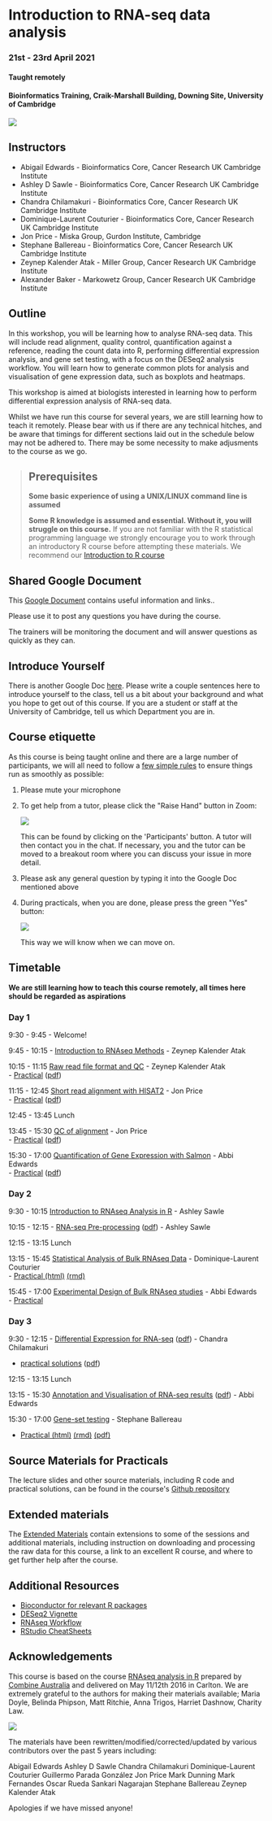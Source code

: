 # Introduction to RNA-seq data analysis 
### 21st - 23rd April 2021
#### Taught remotely
#### Bioinformatics Training, Craik-Marshall Building, Downing Site, University of Cambridge

![](images/CRUK_Cambridge_Major_Centre_logo.jpg)

## Instructors

* Abigail Edwards - Bioinformatics Core, Cancer Research UK Cambridge Institute
* Ashley D Sawle - Bioinformatics Core, Cancer Research UK Cambridge Institute
* Chandra Chilamakuri - Bioinformatics Core, Cancer Research UK Cambridge Institute
* Dominique-Laurent Couturier - Bioinformatics Core, Cancer Research UK Cambridge Institute 
* Jon Price - Miska Group, Gurdon Institute, Cambridge
* Stephane Ballereau - Bioinformatics Core, Cancer Research UK Cambridge Institute
* Zeynep Kalender Atak - Miller Group, Cancer Research UK Cambridge Institute
* Alexander Baker - Markowetz Group, Cancer Research UK Cambridge Institute

## Outline

In this workshop, you will be learning how to analyse RNA-seq data. This will
include read alignment, quality control, quantification against a reference,
reading the count data into R, performing differential expression analysis, and
gene set testing, with a focus on the DESeq2 analysis workflow. You will learn
how to generate common plots for analysis and visualisation of gene expression
data, such as boxplots and heatmaps. 

This workshop is aimed at biologists interested in learning how to perform
differential expression analysis of RNA-seq data. 

Whilst we have run this course for several years, we are still learning how to
teach it remotely.  Please bear with us if there are any technical hitches, and
be aware that timings for different sections laid out in the schedule below may
not be adhered to. There may be some necessity to make adjusments to the course
as we go.

> ## Prerequisites
>
> __**Some basic experience of using a UNIX/LINUX command line is assumed**__
> 
> __**Some R knowledge is assumed and essential. Without it, you
> will struggle on this course.**__ 
> If you are not familiar with the R statistical programming language we
> strongly encourage you to work through an introductory R course before
> attempting these materials.
> We recommend our [Introduction to R course](https://bioinformatics-core-shared-training.github.io/r-intro/)

## Shared Google Document

This 
<a href="https://docs.google.com/document/d/1IVA-m22xtWxYusdG-giIFAk0AzC9F2E6k8I-YfBRoVM" target="_blank">Google Document</a> contains useful information and links.. 

Please use it to post any questions you have during the course.

The trainers will be monitoring the document and will answer questions as quickly
as they can.

## Introduce Yourself

There is another Google Doc 
<a href="https://docs.google.com/document/d/13HGBzBK_5ePGVEpo6oMD-p2kTuUIb832ZQlp0tieluU/edit#" target="_blank">here</a>. 
Please write a couple sentences here to introduce yourself to the class, tell
us a bit about your background and what you hope to get out of this course.  If
you are a student or staff at the University of Cambridge, tell us which
Department you are in.


## Course etiquette

As this course is being taught online and there are a large number of participants,
we will all need to follow a [few simple rules](https://docs.google.com/presentation/d/e/2PACX-1vQv9nTlsdRC9iZJU138tLL1jrwNoryp8P-FnXxb_ugOOWjbav4QHTLYLLZj2KK4kTO0_3x3VlzSdrUu/pub?start=false&loop=false&delayms=3000) to ensure things run as smoothly as possible:

1. Please mute your microphone

2. To get help from a tutor, please click the "Raise Hand" button in Zoom:

    ![](images/raise_hand.png)
   
   This can be found by clicking on the 'Participants' button. A tutor will
   then contact you in the chat. If necessary, you and the tutor can be moved
   to a breakout room where you can discuss your issue in more detail.

3. Please ask any general question by typing it into the Google Doc mentioned above

4. During practicals, when you are done, please press the green "Yes" button: 
    
    ![](images/yes_button.png)

   This way we will know when we can move on.

## Timetable

**We are still learning how to teach this course remotely, all times here should be
regarded as aspirations**

### Day 1

9:30 - 9:45 - Welcome! <!-- Abbi -->

9:45 - 10:15 - [Introduction to RNAseq 
Methods](Markdowns/01_Introduction_to_RNAseq_Methods.html) - Zeynep Kalender Atak

10:15 - 11:15 [Raw read file format and 
QC](Markdowns/02_FastQC_introduction.html)  - Zeynep Kalender Atak  
    - [Practical](Markdowns/02_FastQC_practical.html) ([pdf](Markdowns/02_FastQC_practical.pdf))   
    <!-- - [Practical solutions](Markdowns/02_FastQC_practical.Solutions.html) ([pdf](Markdowns/02_FastQC_practical.Solutions.pdf)) -->

11:15 - 12:45 [Short read alignment with 
HISAT2](Markdowns/03_Alignment_with_HISAT2_introduction.html) - Jon Price  
    - [Practical](Markdowns/03_Alignment_with_HISAT2_practical.html)  ([pdf](Markdowns/03_Alignment_with_HISAT2_practical.pdf))    
    <!-- - [Practical solutions](Markdowns/03_Alignment_with_HISAT2_practical.Solutions.html) ([pdf](Markdowns/03_Alignment_with_HISAT2_practical.Solutions.pdf)) -->

12:45 - 13:45 Lunch

13:45 - 15:30 [QC of alignment](Markdowns/04_QC_of_aligned_reads_introduction.html) - Jon Price  
    - [Practical](Markdowns/04_QC_of_aligned_reads_practical.html) ([pdf](Markdowns/04_QC_of_aligned_reads_practical.pdf))  
    <!-- - [Practical solutions](Markdowns/04_QC_of_aligned_reads_practical.Solutions.html) ([pdf](Markdowns/04_QC_of_aligned_reads_practical.Solutions.pdf)) -->

15:30 - 17:00 [Quantification of Gene Expression with Salmon](Markdowns/05_Quantification_with_Salmon_introduction.html) - Abbi Edwards  
    - [Practical](Markdowns/05_Quantification_with_Salmon_practical.html)  ([pdf](Markdowns/05_Quantification_with_Salmon_practical.pdf))  
    <!-- - [Practical solutions](Markdowns/05_Quantification_with_Salmon_practical.Solutions.html) ([pdf](Markdowns/05_Quantification_with_Salmon_practical.Solutions.pdf)) -->

### Day 2

9:30 - 10:15  [Introduction to RNAseq Analysis in 
R](Markdowns/06_Introduction_to_RNAseq_Analysis_in_R.html) - Ashley Sawle  

10:15 - 12:15 - [RNA-seq 
Pre-processing](Markdowns/07_Data_Exploration.html) ([pdf](Markdowns/07_Data_Exploration.pdf)) - Ashley Sawle   
    <!-- - [Practical solutions](Markdowns/07_Data_Exploration.Solutions.html) ([pdf](Markdowns/07_Data_Exploration.Solutions.pdf))  -->

12:15 - 13:15 Lunch

13:15 - 15:45 [Statistical Analysis of Bulk RNAseq Data](Markdowns/StatsRNAseq_Couturier.pdf) - Dominique-Laurent  
Couturier        
    - [Practical (html)](Markdowns/StatsRNAseq_Couturier.html) [(rmd)](Markdowns/StatsRNAseq_Couturier.Rmd)  

15:45 - 17:00 [Experimental Design of Bulk RNAseq studies](additional_scripts/ExperimentalDesignCourse_Edwards_23-03-2021.pptx) - Abbi Edwards    
    - [Practical](additional_scripts/RNAseq_ExperimentalDesignPractical.pdf)    
    <!-- - [Answers](additional_scripts/RNAseq_ExperimentalDesignPractical_Answers.pdf) -->

### Day 3

9:30 - 12:15 - [Differential Expression for RNA-seq](Markdowns/10_DE_analysis_with_DESeq2.html) ([pdf](Markdowns/10_DE_analysis_with_DESeq2.pdf)) - Chandra Chilamakuri   
   - [practical solutions](Markdowns/10_DE_analysis_with_DESeq2.Solutions.html) ([pdf](Markdowns/10_DE_analysis_with_DESeq2.Solutions.html))
 
12:15 - 13:15 Lunch

13:15 - 15:30 [Annotation and Visualisation of RNA-seq
results](Markdowns/11_Annotation_and_Visualisation.html) ([pdf](Markdowns/11_Annotation_and_Visualisation.pdf)) - Abbi Edwards    
   <!-- - [practical solutions](Markdowns/11_Annotation_and_Visualisation_Solutions.html) -->

15:30 - 17:00 [Gene-set testing](Markdowns/12_Gene_set_testing_introduction.html) - Stephane Ballereau    
   - [Practical (html)](Markdowns/12_Gene_set_testing.html) [(rmd)](Markdowns/12_Gene_set_testing.Rmd) [(pdf)](Markdowns/12_Gene_set_testing.pdf)
   <!-- - [Practical solutions (html)](12_Gene_set_testing.Solutions.html) [(rmd)](Markdowns/12_Gene_set_testing.Solutions.Rmd) [(pdf)](Markdowns/12_Gene_set_testing.Solutions.pdf) -->

<!-- Goodbye: Abbi -->

## Source Materials for Practicals

The lecture slides and other source materials, including R code and 
practical solutions, can be found in the course's [Github 
repository](https://github.com/bioinformatics-core-shared-training/Bulk_RNAseq_Course_2021)

## Extended materials

The [Extended Materials](Extended_index.md) contain extensions to some of the
sessions and additional materials, including instruction on downloading and
processing the raw data for this course, a link to an excellent R course, and
where to get further help after the course.

## Additional Resources

* [Bioconductor for relevant R packages](https://bioconductor.org/)
* [DESeq2 Vignette](https://bioconductor.org/packages/release/bioc/vignettes/DESeq2/inst/doc/DESeq2.html)  
* [RNAseq Workflow](http://master.bioconductor.org/packages/release/workflows/vignettes/rnaseqGene/inst/doc/rnaseqGene.html)  
* [RStudio CheatSheets](https://rstudio.com/resources/cheatsheets/)

## Acknowledgements

This course is based on the course [RNAseq analysis in
R](http://combine-australia.github.io/2016-05-11-RNAseq/) prepared by [Combine
Australia](https://combine.org.au/) and delivered on May 11/12th 2016 in
Carlton. We are extremely grateful to the authors for making their materials
available; Maria Doyle, Belinda Phipson, Matt Ritchie, Anna Trigos, Harriet
Dashnow, Charity Law.

![](images/combine_banner_small.png)

The materials have been rewritten/modified/corrected/updated by various
contributors over the past 5 years including:

Abigail Edwards
Ashley D Sawle
Chandra Chilamakuri
Dominique-Laurent Couturier
Guillermo Parada González
Jon Price
Mark Dunning
Mark Fernandes
Oscar Rueda
Sankari Nagarajan
Stephane Ballereau
Zeynep Kalender Atak

Apologies if we have missed anyone!
